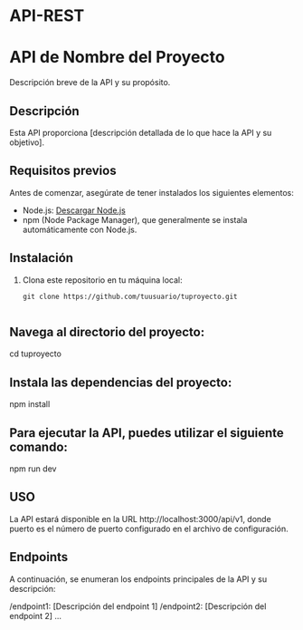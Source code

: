 # API-REST


# API de Nombre del Proyecto

Descripción breve de la API y su propósito.

## Descripción

Esta API proporciona [descripción detallada de lo que hace la API y su objetivo].

## Requisitos previos

Antes de comenzar, asegúrate de tener instalados los siguientes elementos:

- Node.js: [Descargar Node.js](https://nodejs.org/)
- npm (Node Package Manager), que generalmente se instala automáticamente con Node.js.

## Instalación

1. Clona este repositorio en tu máquina local:

   ```shell
   git clone https://github.com/tuusuario/tuproyecto.git


## Navega al directorio del proyecto:

cd tuproyecto

## Instala las dependencias del proyecto:

npm install

## Para ejecutar la API, puedes utilizar el siguiente comando:

npm run dev

## USO

La API estará disponible en la URL http://localhost:3000/api/v1, donde puerto es el número de puerto configurado en el archivo de configuración.

## Endpoints
A continuación, se enumeran los endpoints principales de la API y su descripción:

/endpoint1: [Descripción del endpoint 1]
/endpoint2: [Descripción del endpoint 2]
...